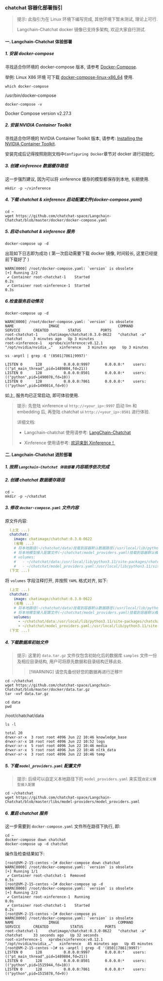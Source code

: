 ### chatchat 容器化部署指引

> 提示: 此指引为在 Linux 环境下编写完成, 其他环境下暂未测试, 理论上可行.
> 
> Langchain-Chatchat docker 镜像已支持多架构, 欢迎大家自行测试.

#### 一. Langchain-Chatchat 体验部署

##### 1. 安装 docker-compose
寻找适合你环境的 docker-compose 版本, 请参考 [Docker-Compose](https://github.com/docker/compose).

举例: Linux X86 环境 可下载 [docker-compose-linux-x86_64](https://github.com/docker/compose/releases/download/v2.27.3/docker-compose-linux-x86_64) 使用.
```shell
which docker-compose
```
/usr/bin/docker-compose
```shell
docker-compose -v
```
Docker Compose version v2.27.3

##### 2. 安装 NVIDIA Container Toolkit
寻找适合你环境的 NVIDIA Container Toolkit 版本, 请参考: [Installing the NVIDIA Container Toolkit](https://docs.nvidia.com/datacenter/cloud-native/container-toolkit/latest/install-guide.html).

安装完成后记得按照刚刚文档中`Configuring Docker`章节对 docker 进行初始化. 

##### 3. 创建 xinference 数据缓存路径

这一步强烈建议, 因为可以将 xinference 缓存的模型都保存到本地, 长期使用. 
```shell
mkdir -p ~/xinference
```

##### 4. 下载 chatchat & xinference 启动配置文件(docker-compose.yaml)
```shell
cd ~
wget https://github.com/chatchat-space/Langchain-Chatchat/blob/master/docker/docker-compose.yaml
```

##### 5. 启动 chatchat & xinference 服务
```shell
docker-compose up -d
```
出现如下日志即为成功 ( 第一次启动需要下载 docker 镜像, 时间较长, 这里已经提前下载好了 )
```text
WARN[0000] /root/docker-compose.yaml: `version` is obsolete 
[+] Running 2/2
 ✔ Container root-chatchat-1    Started                                                                                             0.2s 
 ✔ Container root-xinference-1  Started                                                                                             0.3s
```

##### 6.检查服务启动情况
```shell
docker-compose up -d
```
```text
WARN[0000] /root/docker-compose.yaml: `version` is obsolete 
NAME                IMAGE                           COMMAND                  SERVICE      CREATED         STATUS         PORTS
root-chatchat-1     chatimage/chatchat:0.3.0-0622   "chatchat -a"            chatchat     3 minutes ago   Up 3 minutes   
root-xinference-1   xprobe/xinference:v0.12.1       "/opt/nvidia/nvidia_…"   xinference   3 minutes ago   Up 3 minutes
```
```shell
ss -anptl | grep -E '(8501|7861|9997)'
```
```text
LISTEN 0      128          0.0.0.0:9997       0.0.0.0:*    users:(("pt_main_thread",pid=1489804,fd=21))
LISTEN 0      128          0.0.0.0:8501       0.0.0.0:*    users:(("python",pid=1490078,fd=10))        
LISTEN 0      128          0.0.0.0:7861       0.0.0.0:*    users:(("python",pid=1490014,fd=9))
```
如上, 服务均已正常启动, 即可体验使用.

> 提示: 先登陆 xinference ui `http://<your_ip>:9997` 启动 llm 和 embedding 后, 再登陆 chatchat ui `http://<your_ip>:8501` 进行体验.
> 
> 详细文档:
> - Langchain-chatchat 使用请参考: [LangChain-Chatchat](/README.md)
> 
> - Xinference 使用请参考: [欢迎来到 Xinference！](https://inference.readthedocs.io/zh-cn/latest/index.html)

#### 二. Langchain-Chatchat 进阶部署

##### 1. 按照 `Langchain-Chatchat 体验部署` 内容顺序依次完成

##### 2. 创建 chatchat 数据缓存路径
```shell
cd ~
mkdir -p ~/chatchat
```

##### 3. 修改 `docker-compose.yaml` 文件内容

原文件内容:
```yaml
  (上文 ...)
  chatchat:
    image: chatimage/chatchat:0.3.0-0622
    (省略 ...)
    # 将本地路径(~/chatchat/data)挂载到容器默认数据路径(/usr/local/lib/python3.11/site-packages/chatchat/data)中
    # 将本地模型接入配置文件(~/chatchat/model_providers.yaml)挂载到容器默认模型接入配置文件路径(/usr/local/lib/python3.11/site-packages/chatchat/configs/)中
    # volumes:
    #   - ~/chatchat/data:/usr/local/lib/python3.11/site-packages/chatchat/data
    #   - ~/chatchat/model_providers.yaml:/usr/local/lib/python3.11/site-packages/chatchat/configs/model_providers.yaml
  (下文 ...)
```
将 `volumes` 字段注释打开, 并按照 `YAML` 格式对齐, 如下:
```yaml
  (上文 ...)
  chatchat:
    image: chatimage/chatchat:0.3.0-0622
    (省略 ...)
    # 将本地路径(~/chatchat/data)挂载到容器默认数据路径(/usr/local/lib/python3.11/site-packages/chatchat/data)中
    # 将本地模型接入配置文件(~/chatchat/model_providers.yaml)挂载到容器默认模型接入配置文件路径(/usr/local/lib/python3.11/site-packages/chatchat/configs/)中
    volumes:
      - ~/chatchat/data:/usr/local/lib/python3.11/site-packages/chatchat/data
      - ~/chatchat/model_providers.yaml:/usr/local/lib/python3.11/site-packages/chatchat/configs/model_providers.yaml
  (下文 ...)
```

##### 4. 下载数据库初始文件

> 提示: 这里的 `data.tar.gz` 文件仅包含初始化后的数据库 `samples` 文件一份及相应目录结构, 用户可将原先数据和目录结构迁移此处.
> > [!WARNING] 请您先备份好您的数据再进行迁移!!!

```shell
cd ~/chatchat
wget https://github.com/chatchat-space/Langchain-Chatchat/blob/master/docker/data.tar.gz
tar -xvf data.tar.gz
```
```shell
cd data
pwd
```
/root/chatchat/data
```shell
ls -l
```
```text
total 20
drwxr-xr-x  3 root root 4096 Jun 22 10:46 knowledge_base
drwxr-xr-x 18 root root 4096 Jun 22 10:52 logs
drwxr-xr-x  5 root root 4096 Jun 22 10:46 media
drwxr-xr-x  5 root root 4096 Jun 22 10:46 nltk_data
drwxr-xr-x  3 root root 4096 Jun 22 10:46 temp
```

##### 5. 下载 `model_providers.yaml` 配置文件
> 提示: 后续可以自定义本地路径下的 `model_providers.yaml` 来实现`自定义模型接入配置`
```shell
cd ~/chatchat
wget https://github.com/chatchat-space/Langchain-Chatchat/blob/master/libs/model-providers/model_providers.yaml
```

##### 6. 重启 chatchat 服务

这一步需要到 `docker-compose.yaml` 文件所在路径下执行, 即:
```shell
cd ~
docker-compose down chatchat
docker-compose up -d chatchat
```
操作及检查结果如下:
```text
[root@VM-2-15-centos ~]# docker-compose down chatchat
WARN[0000] /root/docker-compose.yaml: `version` is obsolete 
[+] Running 1/1
 ✔ Container root-chatchat-1  Removed                                                                                               0.5s 
[root@VM-2-15-centos ~]# docker-compose up -d
WARN[0000] /root/docker-compose.yaml: `version` is obsolete 
[+] Running 2/2
 ✔ Container root-xinference-1  Running                                                                                             0.0s 
 ✔ Container root-chatchat-1    Started                                                                                             0.2s
[root@VM-2-15-centos ~]# docker-compose ps
WARN[0000] /root/docker-compose.yaml: `version` is obsolete 
NAME                IMAGE                           COMMAND                  SERVICE      CREATED          STATUS          PORTS
root-chatchat-1     chatimage/chatchat:0.3.0-0622   "chatchat -a"            chatchat     33 seconds ago   Up 32 seconds   
root-xinference-1   xprobe/xinference:v0.12.1       "/opt/nvidia/nvidia_…"   xinference   45 minutes ago   Up 45 minutes   
[root@VM-2-15-centos ~]# ss -anptl | grep -E '(8501|7861|9997)'
LISTEN 0      128          0.0.0.0:9997       0.0.0.0:*    users:(("pt_main_thread",pid=1489804,fd=21))
LISTEN 0      128          0.0.0.0:8501       0.0.0.0:*    users:(("python",pid=1515944,fd=10))        
LISTEN 0      128          0.0.0.0:7861       0.0.0.0:*    users:(("python",pid=1515878,fd=9))
```